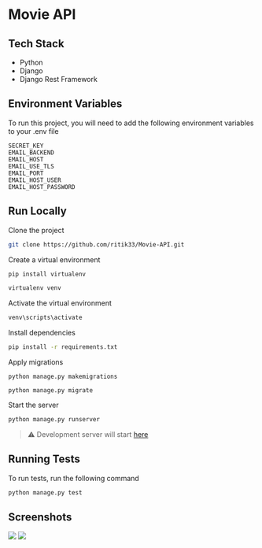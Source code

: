 # Movie API

## Tech Stack

- Python
- Django
- Django Rest Framework

## Environment Variables

To run this project, you will need to add the following environment variables to your .env file

```
SECRET_KEY
EMAIL_BACKEND
EMAIL_HOST
EMAIL_USE_TLS
EMAIL_PORT
EMAIL_HOST_USER
EMAIL_HOST_PASSWORD
```

## Run Locally

Clone the project

```bash
git clone https://github.com/ritik33/Movie-API.git
```

Create a virtual environment

```bash
pip install virtualenv

virtualenv venv
```

Activate the virtual environment

```bash
venv\scripts\activate
```

Install dependencies

```bash
pip install -r requirements.txt
```

Apply migrations

```
python manage.py makemigrations

python manage.py migrate
```

Start the server

```bash
python manage.py runserver
```

> ⚠ Development server will start [here](http://127.0.0.1:8000/)
## Running Tests

To run tests, run the following command

```bash
python manage.py test
```


## Screenshots

![](https://user-images.githubusercontent.com/54118809/216813994-ce891b60-1870-4a40-b30a-dd5d5bab2acd.png)
![](https://user-images.githubusercontent.com/54118809/216814461-2f437405-afcd-4dfb-ab3a-7a250d00e48a.png)
